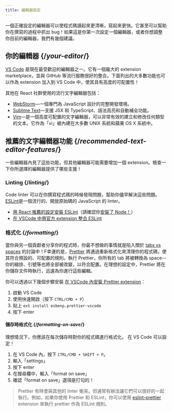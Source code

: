 ```yaml
---
title: 編輯器設定
---
```


<Intro>

一個正確設定的編輯器可以使程式碼讀起來更清晰，寫起來更快。它甚至可以幫助你在撰寫的過程中抓出 bug！如果這是你第一次設定一個編輯器，或者你想調整你目前的編輯器，我們有幾個建議。

</Intro>

## 你的編輯器 {/*your-editor*/}

[VS Code](https://code.visualstudio.com/) 是現在最受歡迎的編輯器之一。它有一個龐大的 extension marketplace，並與 GitHub 等流行服務很好的整合。下面列出的大多數功能也可以作為 extension 加入到 VS Code 中，使其具有高度的可配置性！

其他在 React 社群使用的流行文字編輯器包括：

* [WebStorm](https://www.jetbrains.com/webstorm/)—一個專門為 JavaScript 設計的完整開發環境。
* [Sublime Text](https://www.sublimetext.com/)—支援 JSX 和 TypeScript、語法高亮和自動補全功能。
* [Vim](https://www.vim.org/)—是一個高度可配置的文字編輯器，可以非常有效的建立和修改任何類型的文本。它作為「vi」被內建在大多數 UNIX 系統和蘋果 OS X 系統中。

## 推薦的文字編輯器功能 {/*recommended-text-editor-features*/}

一些編輯器內見了這些功能，但其他編輯器可能需要增加一個 extension。檢查一下你所選擇的編輯器提供了哪些支援！

### Linting {/*linting*/}

Code linter 可以在你撰寫程式碼的時候發現問題，幫助你儘早解決這些問題。[ESLint](https://eslint.org/)是一個流行的、開放原始碼的 JavaScript 的 linter。

* [用 React 推薦的設定安裝 ESLint](https://www.npmjs.com/package/eslint-config-react-app)（請確認你[安裝了 Node！](https://nodejs.org/en/download/current/)）
* [在 VSCode 中用官方 extension 整合 ESLint](https://marketplace.visualstudio.com/items?itemName=dbaeumer.vscode-eslint)

### 格式化 {/*formatting*/}

當你與另一個貢獻者分享你的程式時，你最不想做的事情就是陷入關於 [tabs vs spaces](https://www.google.com/search?q=tabs+vs+spaces) 的討論中！F幸運的是，[Prettier](https://prettier.io/) 將通過重新格式化來清理你的程式碼，使其符合預設的、可配置的規則。執行 Prettier，你所有的 tab 將被轉換為 space--你的縮排、引號等也將全部被改變，以符合配置。在理想的設定中，Prettier 將在你儲存文件時執行，迅速為你進行這些編輯。

你可以透過以下幾個步驟安裝 [在 VSCode 內安裝 Prettier extension](https://marketplace.visualstudio.com/items?itemName=esbenp.prettier-vscode)：

1. 啟動 VS Code
2. 使用快速開啟（按下 `CTRL/CMD + P`）
3. 貼上 `ext install esbenp.prettier-vscode`
4. 按下 enter

#### 儲存時格式化 {/*formatting-on-save*/}

理想情況下，你應該在每次儲存時對你的程式碼進行格式化。 在 VS Code 可以設定！

1. 在 VS Code 內，按下 `CTRL/CMD + SHIFT + P`。
2. 輸入「settings」
3. 按下 enter
4. 在搜尋欄中，輸入「format on save」
5. 確認「format on save」選項是打勾的！

> Prettier 有時會與其他的 linter 衝突。但通常有辦法讓它們可以很好的一起執行。例如，如果你使用 Prettier 和 ESLint，你可以使用 [eslint-prettier](https://github.com/prettier/eslint-plugin-prettier) extension 來執行 prettier 作為 ESLint 規則。
